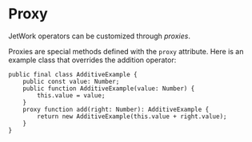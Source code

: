 # Proxy

JetWork operators can be customized through *proxies*.

Proxies are special methods defined with the `proxy` attribute. Here is an example class that overrides the addition operator:

```
public final class AdditiveExample {
    public const value: Number;
    public function AdditiveExample(value: Number) {
        this.value = value;
    }
    proxy function add(right: Number): AdditiveExample {
        return new AdditiveExample(this.value + right.value);
    }
}
```
